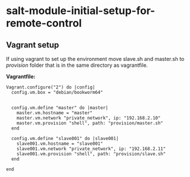 # salt-module-initial-setup-for-remote-control

## Vagrant setup

If using vagrant to set up the environment move slave.sh and master.sh to *provision* folder that is in the same directory as vagrantfile.

**Vagrantfile:**

```
Vagrant.configure("2") do |config|
  config.vm.box = "debian/bookworm64"


  config.vm.define "master" do |master|
    master.vm.hostname = "master"
    master.vm.network "private_network", ip: "192.168.2.10"
	master.vm.provision "shell", path: "provision/master.sh"
  end

  config.vm.define "slave001" do |slave001|
    slave001.vm.hostname = "slave001"
    slave001.vm.network "private_network", ip: "192.168.2.11"
	slave001.vm.provision "shell", path: "provision/slave.sh"
  end
  
end
```